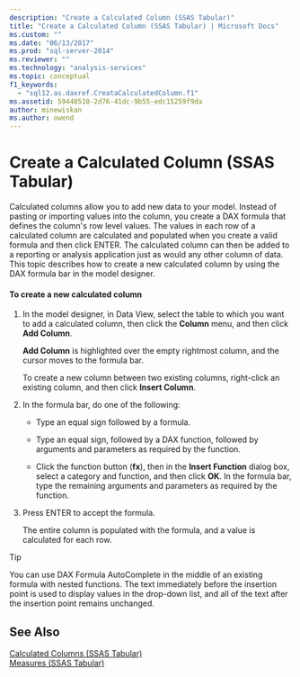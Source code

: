 ```yaml
---
description: "Create a Calculated Column (SSAS Tabular)"
title: "Create a Calculated Column (SSAS Tabular) | Microsoft Docs"
ms.custom: ""
ms.date: "06/13/2017"
ms.prod: "sql-server-2014"
ms.reviewer: ""
ms.technology: "analysis-services"
ms.topic: conceptual
f1_keywords: 
  - "sql12.as.daxref.CreataCalculatedColumn.f1"
ms.assetid: 59440510-2d76-41dc-9b55-edc15259f9da
author: minewiskan
ms.author: owend
---
```

# Create a Calculated Column (SSAS Tabular)
  Calculated columns allow you to add new data to your model. Instead of pasting or importing values into the column, you create a DAX formula that defines the column's row level values. The values in each row of a calculated column are calculated and populated when you create a valid formula and then click ENTER. The calculated column can then be added to a reporting or analysis application just as would any other column of data. This topic describes how to create a new calculated column by using the DAX formula bar in the model designer.  
  
#### To create a new calculated column  
  
1.  In the model designer, in Data View, select the table to which you want to add a calculated column, then click the **Column** menu, and then click **Add Column**.  
  
     **Add Column** is highlighted over the empty rightmost column, and the cursor moves to the formula bar.  
  
     To create a new column between two existing columns, right-click an existing column, and then click **Insert Column**.  
  
2.  In the formula bar, do one of the following:  
  
    -   Type an equal sign followed by a formula.  
  
    -   Type an equal sign, followed by a DAX function, followed by arguments and parameters as required by the function.  
  
    -   Click the function button (**fx**), then in the **Insert Function** dialog box, select a category and function, and then click **OK**. In the formula bar, type the remaining arguments and parameters as required by the function.  
  
3.  Press ENTER to accept the formula.  
  
     The entire column is populated with the formula, and a value is calculated for each row.  
  
> [!TIP]  
>  You can use DAX Formula AutoComplete in the middle of an existing formula with nested functions. The text immediately before the insertion point is used to display values in the drop-down list, and all of the text after the insertion point remains unchanged.  
  
## See Also  
 [Calculated Columns &#40;SSAS Tabular&#41;](ssas-calculated-columns.md)   
 [Measures &#40;SSAS Tabular&#41;](measures-ssas-tabular.md)  
  
  
